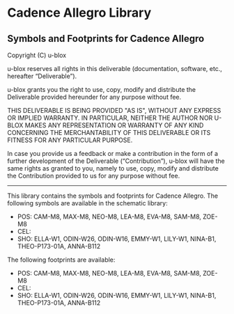 # Cadence Allegro Library
Symbols and Footprints for Cadence Allegro
--------------------------------------------------------------------------------

Copyright (C) u-blox 

u-blox reserves all rights in this deliverable (documentation, software, etc., 
hereafter “Deliverable”). 

u-blox grants you the right to use, copy, modify and distribute the Deliverable
provided hereunder for any purpose without fee.  

THIS DELIVERABLE IS BEING PROVIDED "AS IS", WITHOUT ANY EXPRESS OR IMPLIED 
WARRANTY. IN PARTICULAR, NEITHER THE AUTHOR NOR U-BLOX MAKES ANY REPRESENTATION 
OR WARRANTY OF ANY KIND CONCERNING THE MERCHANTABILITY OF THIS DELIVERABLE 
OR ITS FITNESS FOR ANY PARTICULAR PURPOSE.

In case you provide us a feedback or make a contribution in the form of a 
further development of the Deliverable (“Contribution”), u-blox will have the 
same rights as granted to you, namely to use, copy, modify and distribute the 
Contribution provided to us for any purpose without fee.

-------------------------------------------------------------------------------

This library contains the symbols and footprints for Cadence Allegro.
The following symbols are available in the schematic library:
* POS:   CAM-M8, MAX-M8, NEO-M8, LEA-M8, EVA-M8, SAM-M8, ZOE-M8
* CEL:   
* SHO:	 ELLA-W1, ODIN-W26, ODIN-W16, EMMY-W1, LILY-W1, NINA-B1, THEO-P173-01A, ANNA-B112   

The following footprints are available:
* POS:   CAM-M8, MAX-M8, NEO-M8, LEA-M8, EVA-M8, SAM-M8, ZOE-M8
* CEL:   
* SHO:   ELLA-W1, ODIN-W26, ODIN-W16, EMMY-W1, LILY-W1, NINA-B1, THEO-P173-01A, ANNA-B112

